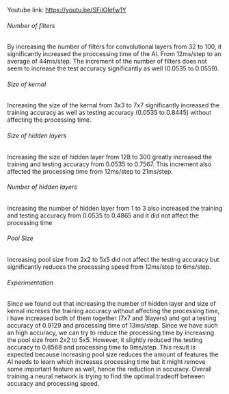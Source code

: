 Youtube link: https://youtu.be/SFiIGIefw1Y

###### Number of filters
By increasing the number of filters for convolutional layers from 32 to 100, it significantly increased the proccessing time of the AI. From 12ms/step to an average of 44ms/step. The increment of the number of filters does not seem to increase the test accuracy significantly as well (0.0535 to 0.0559). 
###### Size of kernal
Increasing the size of the kernal from 3x3 to 7x7 significantly increased the training accuracy as well as testing accuracy (0.0535 to 0.8445) without affecting the processing time.

###### Size of hidden layers
Increasing the size of hidden layer from 128 to 300 greatly increased the training and testing accuracy from 0.0535 to 0.7567. This increment also affected the processing time from 12ms/step to 21ms/step.

###### Number of hidden layers

Increasing the number of hidden layer from 1 to 3 also increased the training and testing accuracy from 0.0535 to 0.4865 and it did not affect the processing time

###### Pool Size

Increasing pool size from 2x2 to 5x5 did not affect the testing accuracy but significantly reduces the processing speed from 12ms/step to 6ms/step.


###### Experimentation
Since we found out that increasing the number of hidden layer and size of kernal increses the training accuracy without affecting the processing time, i have increased both of them together (7x7 and 3layers) and got a testing accuracy of 0.9129 and processing time of 13ms/step. 
Since we have such an high accuracy, we can try to reduce the processing time by increasing the pool size from 2x2 to 5x5. However, it slightly reduced the testing accuracy to 0.8568 and processing time to 9ms/step. This result is expected because increasing pool size reduces the amount of features the AI needs to learn which increases processing time but it might remove some important feature as well, hence the reduction in accuracy. 
Overall training a neural network is trying to find the optimal tradeoff between accuracy and processing speed. 
